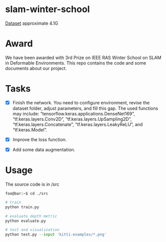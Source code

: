 # slam-winter-school


[Dataset](https://studentutsedu-my.sharepoint.com/personal/12514586_student_uts_edu_au/_layouts/15/onedrive.aspx?id=%2Fpersonal%2F12514586%5Fstudent%5Futs%5Fedu%5Fau%2FDocuments%2Fnyu%5Fdata%2Ezip&parent=%2Fpersonal%2F12514586%5Fstudent%5Futs%5Fedu%5Fau%2FDocuments&originalPath=aHR0cHM6Ly9zdHVkZW50dXRzZWR1LW15LnNoYXJlcG9pbnQuY29tLzp1Oi9nL3BlcnNvbmFsLzEyNTE0NTg2X3N0dWRlbnRfdXRzX2VkdV9hdS9FVTJKNDE1MmVEcE1yN0hYTnZwdmZTSUI5OWpuWWxEUzd3bC13emZFbDNDQjZRP3J0aW1lPWlWeTZ3dWxCMlVn)
approximate 4.1G

# Award
We have been awarded with 3rd Prize on IEEE RAS Winter School on SLAM in Deformable Environments. This repo contains the code and some documents about our project.

# Tasks

- [x] Finish the network. You need to configure environment, revise the dataset folder, adjust parameters, and fill this gap. The used functions may include: “tensorflow.keras.applications.DenseNet169”, “tf.keras.layers.Conv2D”, “tf.keras.layers.UpSampling2D”, “tf.keras.layers.Concatenate”, “tf.keras.layers.LeakyReLU”, and “tf.keras.Model”.
- [x] Improve the loss function.
- [x] Add some data augmentation.



# Usage 
The source code is in /src
```console
foo@bar:~$ cd ./src
```

```python
# train
python train.py
```

```python
# evaluate depth metric
python evaluate.py
```

```python
# test and visualization
python test.py --input 'kitti-examples/*.png'
```

